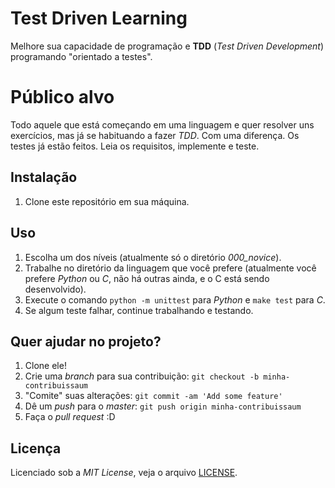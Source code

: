 # Test Driven Learning

Melhore sua capacidade de programação e **TDD** (*Test Driven Development*) programando "orientado a testes".


# Público alvo

Todo aquele que está começando em uma linguagem e quer resolver uns exercícios, mas já se habituando a fazer *TDD*. Com uma diferença. Os testes já estão feitos. Leia os requisitos, implemente e teste.


## Instalação

1. Clone este repositório em sua máquina.


## Uso

1. Escolha um dos níveis (atualmente só o diretório *000_novice*).
1. Trabalhe no diretório da linguagem que você prefere (atualmente você prefere *Python* ou *C*, não há outras ainda, e o C está sendo desenvolvido).
1. Execute o comando `python -m unittest` para *Python* e `make test` para *C*.
1. Se algum teste falhar, continue trabalhando e testando.


## Quer ajudar no projeto?

1. Clone ele!
2. Crie uma *branch* para sua contribuição: `git checkout -b minha-contribuissaum`
3. "Comite" suas alterações: `git commit -am 'Add some feature'`
4. Dê um *push* para o *master*: `git push origin minha-contribuissaum`
5. Faça o *pull request* :D


## Licença

Licenciado sob a *MIT License*, veja o arquivo [LICENSE](LICENSE).
